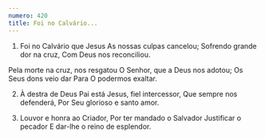 ```yaml
---
numero: 420
title: Foi no Calvário...
---
```

1. Foi no Calvário que Jesus
As nossas culpas cancelou;
Sofrendo grande dor na cruz,
Com Deus nos reconciliou.

Pela morte na cruz, nos resgatou
O Senhor, que a Deus nos adotou;
Os Seus dons veio dar
Para O podermos exaltar.

2. À destra de Deus Pai está
Jesus, fiel intercessor,
Que sempre nos defenderá,
Por Seu glorioso e santo amor.

3. Louvor e honra ao Criador,
Por ter mandado o Salvador
Justificar o pecador
E dar-lhe o reino de esplendor.
